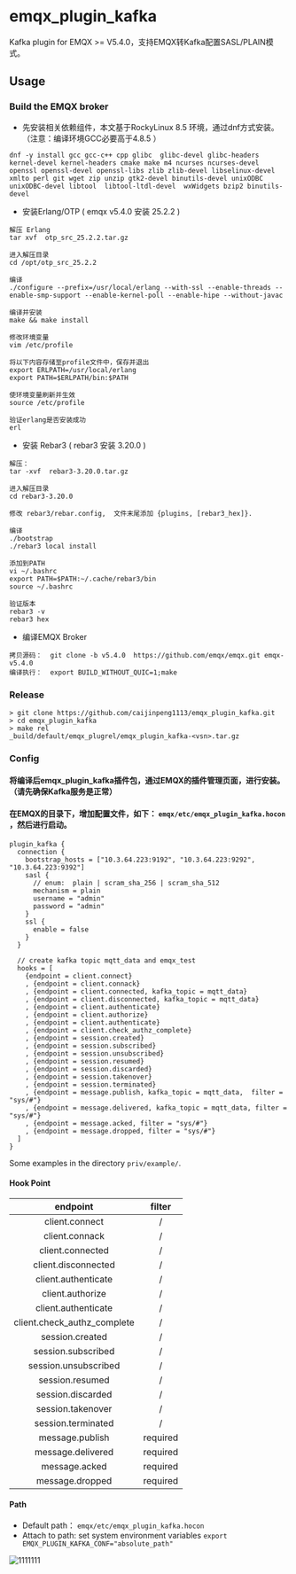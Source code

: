 # emqx_plugin_kafka

Kafka plugin for EMQX >= V5.4.0，支持EMQX转Kafka配置SASL/PLAIN模式。

## Usage

### Build the EMQX broker
* 先安装相关依赖组件，本文基于RockyLinux 8.5 环境，通过dnf方式安装。（注意：编译环境GCC必要高于4.8.5 ）
```shell
dnf -y install gcc gcc-c++ cpp glibc  glibc-devel glibc-headers kernel-devel kernel-headers cmake make m4 ncurses ncurses-devel openssl openssl-devel openssl-libs zlib zlib-devel libselinux-devel xmlto perl git wget zip unzip gtk2-devel binutils-devel unixODBC unixODBC-devel libtool  libtool-ltdl-devel  wxWidgets bzip2 binutils-devel
```

* 安装Erlang/OTP   ( emqx v5.4.0 安装 25.2.2 )

```
解压 Erlang
tar xvf  otp_src_25.2.2.tar.gz 
 
进入解压目录
cd /opt/otp_src_25.2.2

编译  
./configure --prefix=/usr/local/erlang --with-ssl --enable-threads --enable-smp-support --enable-kernel-poll --enable-hipe --without-javac

编译并安装
make && make install

修改环境变量
vim /etc/profile
 
将以下内容存储至profile文件中，保存并退出
export ERLPATH=/usr/local/erlang
export PATH=$ERLPATH/bin:$PATH
 
使环境变量刷新并生效
source /etc/profile
 
验证erlang是否安装成功
erl

```

* 安装 Rebar3    (  rebar3 安装 3.20.0 )

```
解压：  
tar -xvf  rebar3-3.20.0.tar.gz 

进入解压目录
cd rebar3-3.20.0

修改 rebar3/rebar.config,  文件末尾添加 {plugins, [rebar3_hex]}.

编译
./bootstrap
./rebar3 local install

添加到PATH
vi ~/.bashrc
export PATH=$PATH:~/.cache/rebar3/bin
source ~/.bashrc   

验证版本 
rebar3 -v
rebar3 hex
```

* 编译EMQX Broker

```
拷贝源码：  git clone -b v5.4.0  https://github.com/emqx/emqx.git emqx-v5.4.0
编译执行：  export BUILD_WITHOUT_QUIC=1;make
```



### Release

```shell
> git clone https://github.com/caijinpeng1113/emqx_plugin_kafka.git
> cd emqx_plugin_kafka
> make rel
_build/default/emqx_plugrel/emqx_plugin_kafka-<vsn>.tar.gz
```

### Config

#### 将编译后emqx_plugin_kafka插件包，通过EMQX的插件管理页面，进行安装。 （请先确保Kafka服务是正常）
#### 在EMQX的目录下，增加配置文件，如下： `emqx/etc/emqx_plugin_kafka.hocon` ，然后进行启动。

```shell
plugin_kafka {
  connection {
    bootstrap_hosts = ["10.3.64.223:9192", "10.3.64.223:9292", "10.3.64.223:9392"]
    sasl {
      // enum:  plain | scram_sha_256 | scram_sha_512
      mechanism = plain
      username = "admin"
      password = "admin"
    }
    ssl {
      enable = false
    }
  }
  
  // create kafka topic mqtt_data and emqx_test
  hooks = [
    {endpoint = client.connect}
    , {endpoint = client.connack}
    , {endpoint = client.connected, kafka_topic = mqtt_data}
    , {endpoint = client.disconnected, kafka_topic = mqtt_data}
    , {endpoint = client.authenticate}
    , {endpoint = client.authorize}
    , {endpoint = client.authenticate}
    , {endpoint = client.check_authz_complete}
    , {endpoint = session.created}
    , {endpoint = session.subscribed}
    , {endpoint = session.unsubscribed}
    , {endpoint = session.resumed}
    , {endpoint = session.discarded}
    , {endpoint = session.takenover}
    , {endpoint = session.terminated}
    , {endpoint = message.publish, kafka_topic = mqtt_data,  filter = "sys/#"}
    , {endpoint = message.delivered, kafka_topic = mqtt_data, filter = "sys/#"}
    , {endpoint = message.acked, filter = "sys/#"}
    , {endpoint = message.dropped, filter = "sys/#"}
  ]
}

```

Some examples in the directory `priv/example/`.

#### Hook Point

|          endpoint           |  filter  |
| :-------------------------: | :------: |
|       client.connect        |    /     |
|       client.connack        |    /     |
|      client.connected       |    /     |
|     client.disconnected     |    /     |
|     client.authenticate     |    /     |
|      client.authorize       |    /     |
|     client.authenticate     |    /     |
| client.check_authz_complete |    /     |
|       session.created       |    /     |
|     session.subscribed      |    /     |
|    session.unsubscribed     |    /     |
|       session.resumed       |    /     |
|      session.discarded      |    /     |
|      session.takenover      |    /     |
|     session.terminated      |    /     |
|       message.publish       | required |
|      message.delivered      | required |
|        message.acked        | required |
|       message.dropped       | required |

#### Path

- Default path： `emqx/etc/emqx_plugin_kafka.hocon`
- Attach to path:  set system environment variables  `export EMQX_PLUGIN_KAFKA_CONF="absolute_path"`



![1111111](https://github.com/caijinpeng1113/emqx_plugin_kafka/assets/158483689/9cbd8283-a60b-4365-8767-4ec282cc530e)




